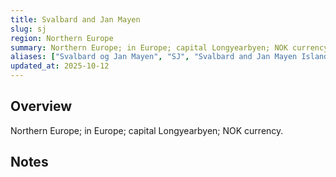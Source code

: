 ```yaml
---
title: Svalbard and Jan Mayen
slug: sj
region: Northern Europe
summary: Northern Europe; in Europe; capital Longyearbyen; NOK currency.
aliases: ["Svalbard og Jan Mayen", "SJ", "Svalbard and Jan Mayen Islands"]
updated_at: 2025-10-12
---
```


## Overview

Northern Europe; in Europe; capital Longyearbyen; NOK currency.

## Notes

<!-- Add your first note below -->
